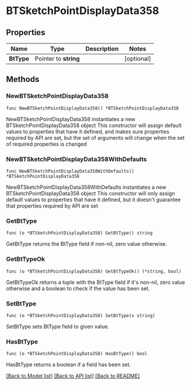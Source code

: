 # BTSketchPointDisplayData358

## Properties

Name | Type | Description | Notes
------------ | ------------- | ------------- | -------------
**BtType** | Pointer to **string** |  | [optional] 

## Methods

### NewBTSketchPointDisplayData358

`func NewBTSketchPointDisplayData358() *BTSketchPointDisplayData358`

NewBTSketchPointDisplayData358 instantiates a new BTSketchPointDisplayData358 object
This constructor will assign default values to properties that have it defined,
and makes sure properties required by API are set, but the set of arguments
will change when the set of required properties is changed

### NewBTSketchPointDisplayData358WithDefaults

`func NewBTSketchPointDisplayData358WithDefaults() *BTSketchPointDisplayData358`

NewBTSketchPointDisplayData358WithDefaults instantiates a new BTSketchPointDisplayData358 object
This constructor will only assign default values to properties that have it defined,
but it doesn't guarantee that properties required by API are set

### GetBtType

`func (o *BTSketchPointDisplayData358) GetBtType() string`

GetBtType returns the BtType field if non-nil, zero value otherwise.

### GetBtTypeOk

`func (o *BTSketchPointDisplayData358) GetBtTypeOk() (*string, bool)`

GetBtTypeOk returns a tuple with the BtType field if it's non-nil, zero value otherwise
and a boolean to check if the value has been set.

### SetBtType

`func (o *BTSketchPointDisplayData358) SetBtType(v string)`

SetBtType sets BtType field to given value.

### HasBtType

`func (o *BTSketchPointDisplayData358) HasBtType() bool`

HasBtType returns a boolean if a field has been set.


[[Back to Model list]](../README.md#documentation-for-models) [[Back to API list]](../README.md#documentation-for-api-endpoints) [[Back to README]](../README.md)


